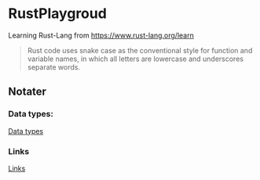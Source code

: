 # RustPlaygroud
Learning Rust-Lang from https://www.rust-lang.org/learn

>Rust code uses snake case as the conventional style for function and variable names, in which all letters are lowercase and underscores separate words.

## Notater
### Data types:
[Data types](datatypes.md)

### Links
[Links](links.md)